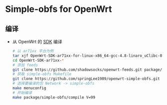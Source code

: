 Simple-obfs for OpenWrt
===

编译
---

 - 从 OpenWrt 的 [SDK][S] 编译

   ```bash
   # 以 ar71xx 平台为例
   tar xjf OpenWrt-SDK-ar71xx-for-linux-x86_64-gcc-4.8-linaro_uClibc-0.9.33.2.tar.bz2
   cd OpenWrt-SDK-ar71xx-*
   # 添加 feeds
   git clone https://github.com/shadowsocks/openwrt-feeds.git package/feeds
   # 获取 simple-obfs Makefile
   git clone https://github.com/springLee1989/openwrt-simple-obfs.git package/simple-obfs
   # 选择要编译的包 Network -> simple-obfs
   make menuconfig
   # 开始编译
   make package/simple-obfs/compile V=99
   ```


  [S]: https://wiki.openwrt.org/doc/howto/obtain.firmware.sdk

